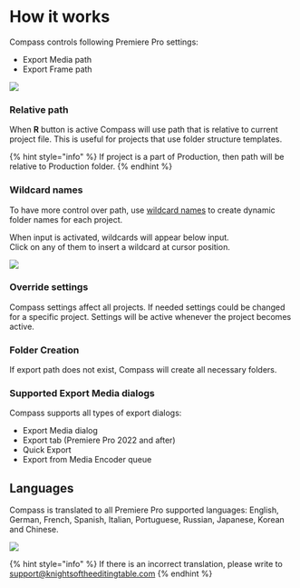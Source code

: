 # How it works

Compass controls following Premiere Pro settings:

* Export Media path
* Export Frame path

![](../../.gitbook/assets/compass\_01.png)

### Relative path

When **R** button is active Compass will use path that is relative to current project file. This is useful for projects that use folder structure templates.

{% hint style="info" %}
If project is a part of Production, then path will be relative to Production folder.
{% endhint %}

### Wildcard names

To have more control over path, use [wildcard names](wildcard-names.md) to create dynamic folder names for each project.

When input is activated, wildcards will appear below input.\
Click on any of them to insert a wildcard at cursor position.

![](../../.gitbook/assets/compass\_wildcards\_manu.gif)

### Override settings

Compass settings affect all projects. If needed settings could be changed for a specific project. Settings will be active whenever the project becomes active.

### Folder Creation

If export path does not exist, Compass will create all necessary folders.

### Supported Export Media dialogs

Compass supports all types of export dialogs:

* Export Media dialog
* Export tab (Premiere Pro 2022 and after)
* Quick Export
* Export from Media Encoder queue

## Languages

Compass is translated to all Premiere Pro supported languages: English, German, French, Spanish, Italian, Portuguese, Russian, Japanese, Korean and Chinese.

![](../../.gitbook/assets/compass\_lng\_manu.gif)

{% hint style="info" %}
If there is an incorrect translation, please write to support@knightsoftheeditingtable.com
{% endhint %}
